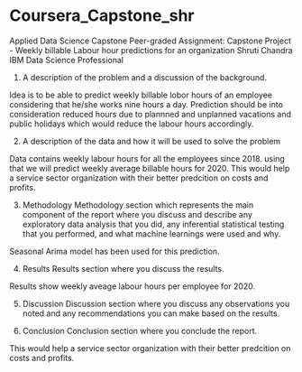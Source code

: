 # Coursera_Capstone_shr

Applied Data Science Capstone
Peer-graded Assignment: Capstone Project - Weekly billable Labour hour predictions for an organization
Shruti Chandra
IBM Data Science Professional

1) A description of the problem and a discussion of the background.

Idea is to be able to predict weekly billable lobor hours of an employee considering that he/she works nine hours a day. Prediction should be into consideration reduced hours due to plannned and unplanned vacations and public holidays which would reduce the labour hours accordingly.

2) A description of the data and how it will be used to solve the problem

Data contains weekly labour hours for all the employees since 2018. using that we will predict weekly average billable hours for 2020. This would help a service sector organization with their better predcition on costs and profits.



3) Methodology
Methodology section which represents the main component of the report where you discuss and describe any exploratory data analysis that you did, any inferential statistical testing that you performed, and what machine learnings were used and why.

Seasonal Arima model has been used for this prediction.

4) Results
Results section where you discuss the results.

Results show weekly aveage labour hours per employee for 2020.

5) Discussion
Discussion section where you discuss any observations you noted and any recommendations you can make based on the results.


6) Conclusion
Conclusion section where you conclude the report.

 This would help a service sector organization with their better predcition on costs and profits.
